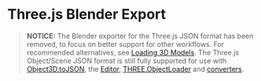 # Three.js Blender Export

> **NOTICE:** The Blender exporter for the Three.js JSON format has been removed, to focus on better support for other workflows. For recommended alternatives, see [Loading 3D Models](https://threejs.org/docs/#manual/introduction/Loading-3D-models). The Three.js Object/Scene JSON format is still fully supported for use with [Object3D.toJSON](https://threejs.org/docs/#api/core/Object3D.toJSON), the [Editor](https://threejs.org/editor/), [THREE.ObjectLoader](https://threejs.org/docs/#api/loaders/ObjectLoader) and [converters](https://github.com/mrdoob/three.js/tree/dev/utils/converters).
